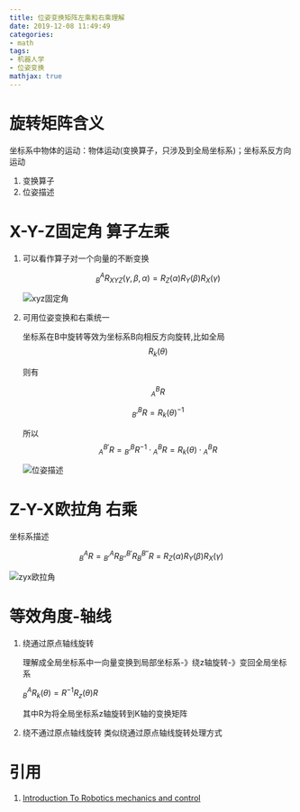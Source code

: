 ```yaml
---
title: 位姿变换矩阵左乘和右乘理解
date: 2019-12-08 11:49:49
categories:
- math
tags:
- 机器人学
- 位姿变换
mathjax: true
---
```


# 旋转矩阵含义
坐标系中物体的运动：物体运动(变换算子，只涉及到全局坐标系)；坐标系反方向运动

1. 变换算子   
2. 位姿描述

# X-Y-Z固定角 算子左乘
1. 可以看作算子对一个向量的不断变换

    $$
    _{B}^{A} R_{X Y Z}(\gamma, \beta, \alpha)=R_{Z}(\alpha) R_{Y}(\beta) R_{X}(\gamma)
    $$
    
    ![xyz固定角](xyz固定角.png)
2. 可用位姿变换和右乘统一
    
    坐标系在B中旋转等效为坐标系B向相反方向旋转,比如全局 $${R_k}(\theta )$$
    
    则有  
    
    $${}_A^BR$$ 
    
    $${}_{B'}^BR = {R_k}{(\theta )^{ - 1}}$$
    
    所以 $${}_A^{B'}R = {}_{B'}^B{R^{ - 1}} \cdot {}_A^BR = {R_k}(\theta ) \cdot {}_A^BR$$
    
    ![位姿描述](pose.jpg)      
    



# Z-Y-X欧拉角 右乘
坐标系描述 

$$_B^AR = {}_{B'}^AR{}_{B''}^{B'}R{}_B^{B''}R{\text{ = }}{R_Z}(\alpha ){R_Y}(\beta ){R_X}(\gamma )$$  


![zyx欧拉角](zyx欧拉角.png)

# 等效角度-轴线
1. 绕通过原点轴线旋转

	理解成全局坐标系中一向量变换到局部坐标系-》绕z轴旋转-》变回全局坐标系
	
	$_{B}^{A} R_{k}(\theta)=R^{-1} R_{z}(\theta) R$
	
	其中R为将全局坐标系z轴旋转到K轴的变换矩阵

2. 绕不通过原点轴线旋转
	类似绕通过原点轴线旋转处理方式

# 引用
1. [Introduction To Robotics mechanics and control](https://book.douban.com/subject/30325317/)
